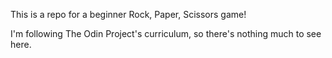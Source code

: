 This is a repo for a beginner Rock, Paper, Scissors game! 

I'm following The Odin Project's curriculum, so there's nothing much to see here.
